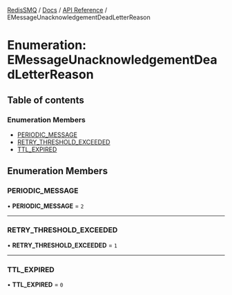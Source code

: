 [RedisSMQ](../../../README.md) / [Docs](../../README.md) / [API Reference](../README.md) / EMessageUnacknowledgementDeadLetterReason

# Enumeration: EMessageUnacknowledgementDeadLetterReason

## Table of contents

### Enumeration Members

- [PERIODIC\_MESSAGE](EMessageUnacknowledgementDeadLetterReason.md#periodic_message)
- [RETRY\_THRESHOLD\_EXCEEDED](EMessageUnacknowledgementDeadLetterReason.md#retry_threshold_exceeded)
- [TTL\_EXPIRED](EMessageUnacknowledgementDeadLetterReason.md#ttl_expired)

## Enumeration Members

### PERIODIC\_MESSAGE

• **PERIODIC\_MESSAGE** = ``2``

___

### RETRY\_THRESHOLD\_EXCEEDED

• **RETRY\_THRESHOLD\_EXCEEDED** = ``1``

___

### TTL\_EXPIRED

• **TTL\_EXPIRED** = ``0``
